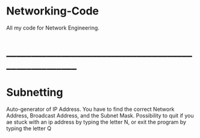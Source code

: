 # Networking-Code
All my code for Network Engineering.

# ___________________________________________________
# Subnetting

Auto-generator of IP Address. You have to find the correct Network Address, Broadcast Address, and the Subnet Mask.
Possibility to quit if you ae stuck with an ip address by typing the letter N, or exit the program by typing the letter Q
